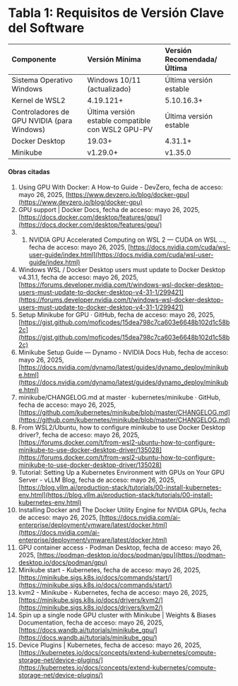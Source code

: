 # **Tabla 1: Requisitos de Versión Clave del Software**

| Componente | Versión Mínima | Versión Recomendada/Última |
| :---- | :---- | :---- |
| Sistema Operativo Windows | Windows 10/11 (actualizado) | Última versión estable |
| Kernel de WSL2 | 4.19.121+ | 5.10.16.3+ |
| Controladores de GPU NVIDIA (para Windows) | Última versión estable compatible con WSL2 GPU-PV | Última versión estable |
| Docker Desktop | 19.03+ | 4.31.1+ |
| Minikube | v1.29.0+ | v1.35.0 |

#### **Obras citadas**

1. Using GPU With Docker: A How-to Guide - DevZero, fecha de acceso: mayo 26, 2025, [https://www.devzero.io/blog/docker-gpu](https://www.devzero.io/blog/docker-gpu)  
2. GPU support | Docker Docs, fecha de acceso: mayo 26, 2025, [https://docs.docker.com/desktop/features/gpu/](https://docs.docker.com/desktop/features/gpu/)  
3. 1. NVIDIA GPU Accelerated Computing on WSL 2 — CUDA on WSL ..., fecha de acceso: mayo 26, 2025, [https://docs.nvidia.com/cuda/wsl-user-guide/index.html](https://docs.nvidia.com/cuda/wsl-user-guide/index.html)  
4. Windows WSL / Docker Desktop users must update to Docker Desktop v4.31.1, fecha de acceso: mayo 26, 2025, [https://forums.developer.nvidia.com/t/windows-wsl-docker-desktop-users-must-update-to-docker-desktop-v4-31-1/299421](https://forums.developer.nvidia.com/t/windows-wsl-docker-desktop-users-must-update-to-docker-desktop-v4-31-1/299421)  
5. Setup Minikube for GPU · GitHub, fecha de acceso: mayo 26, 2025, [https://gist.github.com/moficodes/15dea798c7ca603e6648b102d1c58b2c](https://gist.github.com/moficodes/15dea798c7ca603e6648b102d1c58b2c)  
6. Minikube Setup Guide — Dynamo - NVIDIA Docs Hub, fecha de acceso: mayo 26, 2025, [https://docs.nvidia.com/dynamo/latest/guides/dynamo_deploy/minikube.html](https://docs.nvidia.com/dynamo/latest/guides/dynamo_deploy/minikube.html)  
7. minikube/CHANGELOG.md at master · kubernetes/minikube · GitHub, fecha de acceso: mayo 26, 2025, [https://github.com/kubernetes/minikube/blob/master/CHANGELOG.md](https://github.com/kubernetes/minikube/blob/master/CHANGELOG.md)  
8. From WSL2/Ubuntu, how to configure minikube to use Docker Desktop driver?, fecha de acceso: mayo 26, 2025, [https://forums.docker.com/t/from-wsl2-ubuntu-how-to-configure-minikube-to-use-docker-desktop-driver/135028](https://forums.docker.com/t/from-wsl2-ubuntu-how-to-configure-minikube-to-use-docker-desktop-driver/135028)  
9. Tutorial: Setting Up a Kubernetes Environment with GPUs on Your GPU Server - vLLM Blog, fecha de acceso: mayo 26, 2025, [https://blog.vllm.ai/production-stack/tutorials/00-install-kubernetes-env.html](https://blog.vllm.ai/production-stack/tutorials/00-install-kubernetes-env.html)  
10. Installing Docker and The Docker Utility Engine for NVIDIA GPUs, fecha de acceso: mayo 26, 2025, [https://docs.nvidia.com/ai-enterprise/deployment/vmware/latest/docker.html](https://docs.nvidia.com/ai-enterprise/deployment/vmware/latest/docker.html)  
11. GPU container access - Podman Desktop, fecha de acceso: mayo 26, 2025, [https://podman-desktop.io/docs/podman/gpu](https://podman-desktop.io/docs/podman/gpu)  
12. Minikube start - Kubernetes, fecha de acceso: mayo 26, 2025, [https://minikube.sigs.k8s.io/docs/commands/start/](https://minikube.sigs.k8s.io/docs/commands/start/)  
13. kvm2 - Minikube - Kubernetes, fecha de acceso: mayo 26, 2025, [https://minikube.sigs.k8s.io/docs/drivers/kvm2/](https://minikube.sigs.k8s.io/docs/drivers/kvm2/)  
14. Spin up a single node GPU cluster with Minikube | Weights & Biases Documentation, fecha de acceso: mayo 26, 2025, [https://docs.wandb.ai/tutorials/minikube_gpu/](https://docs.wandb.ai/tutorials/minikube_gpu/)  
15. Device Plugins | Kubernetes, fecha de acceso: mayo 26, 2025, [https://kubernetes.io/docs/concepts/extend-kubernetes/compute-storage-net/device-plugins/](https://kubernetes.io/docs/concepts/extend-kubernetes/compute-storage-net/device-plugins/)